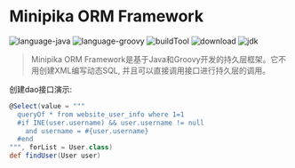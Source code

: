 # Minipika ORM Framework

![language-java](https://img.shields.io/badge/Java-80%25-brightgreen)
![language-groovy](https://img.shields.io/badge/Groovy-20%25-brightgreen)
![buildTool](https://img.shields.io/badge/buildTool-gradle-blue)
![download](https://img.shields.io/badge/downloads-v2.0.0-green)
![jdk](https://img.shields.io/badge/jdk-v1.8-blue)


> Minipika ORM Framework是基于Java和Groovy开发的持久层框架。它不用创建XML编写动态SQL, 并且可以直接调用接口进行持久层的调用。


创建dao接口演示: 
```groovy
@Select(value = """
  queryOf * from website_user_info where 1=1
  #if INE(user.username) && user.username != null
    and username = #{user.username}
  #end
""", forList = User.class)
def findUser(User user)
```

